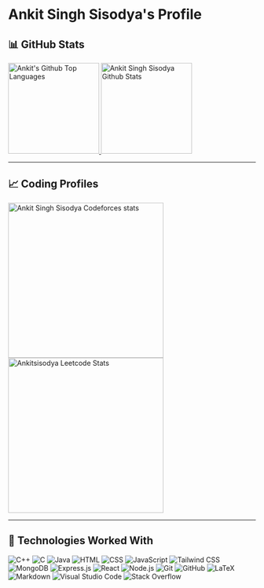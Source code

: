 # Ankit Singh Sisodya's Profile

## 📊 GitHub Stats

<span>
<a href="https://github.com/Ankitsinghsisodya">
<img height="185" src="https://github-readme-stats.vercel.app/api/top-langs/?username=Ankitsinghsisodya&layout=compact&langs_count=8&theme=github_dark&border_color=404040" alt="Ankit's Github Top Languages" />
<img height="185" src="https://github-readme-stats.vercel.app/api?username=Ankitsinghsisodya&show_icons=true&count_private=true&theme=github_dark&border_color=404040" alt="Ankit Singh Sisodya Github Stats" />
</a>
</span>

---

## 📈 Coding Profiles

<span>
<a href="https://codeforces.com/profile/Ankit_singh_sisodya">
<img height="316" src="https://codeforces-readme-stats.vercel.app/api/card?username=Ankit_singh_sisodya&theme=github_dark&force_username=true&border_color=404040" alt="Ankit Singh Sisodya Codeforces stats"/>
</a>
<a href="https://leetcode.com/Ankitsisodya/">
<img height="316" src="https://leetcard.jacoblin.cool/Ankitsisodya?theme=dark&font=Ubuntu&cache=14400&ext=contest" alt="Ankitsisodya Leetcode Stats"/>
</a>
</span>

---

## 🧩 Technologies Worked With

<p>
<img alt="C++" src="https://img.shields.io/badge/C%2B%2B-00599C?logo=c%2B%2B&logoColor=white">
<img alt="C" src="https://img.shields.io/badge/C-A8B9CC.svg?logo=c&logoColor=white">
<img alt="Java" src="https://img.shields.io/badge/Java-ED8B00?logo=Java&logoColor=white">
<img alt="HTML" src="https://img.shields.io/badge/HTML-E34F26.svg?logo=html5&logoColor=white">
<img alt="CSS" src="https://img.shields.io/badge/CSS-1572B6.svg?logo=css3&logoColor=white">
<img alt="JavaScript" src="https://img.shields.io/badge/JavaScript-F7DF1E.svg?logo=javascript&logoColor=black">
<img alt="Tailwind CSS" src="https://img.shields.io/badge/Tailwind_CSS-06B6D4.svg?logo=tailwind-css&logoColor=white">
<img alt="MongoDB" src ="https://img.shields.io/badge/MongoDB-4ea94b.svg?logo=mongodb&logoColor=white">
<img alt="Express.js" src="https://img.shields.io/badge/Express.js-404D59.svg?logo=express&logoColor=white">
<img alt="React" src="https://img.shields.io/badge/React-20232A?logo=react&logoColor=61DAFB">
<img alt="Node.js" src="https://img.shields.io/badge/Node.js-43853D.svg?logo=node.js&logoColor=white">
<img alt="Git" src="https://img.shields.io/badge/Git-F05033.svg?logo=git&logoColor=white">
<img alt="GitHub" src="https://img.shields.io/badge/GitHub-181717.svg?logo=github&logoColor=white">
<img alt="LaTeX" src="https://img.shields.io/badge/LaTeX-008080.svg?logo=LaTeX&logoColor=white">
<img alt="Markdown" src="https://img.shields.io/badge/Markdown-000000.svg?logo=markdown&logoColor=white">
<img alt="Visual Studio Code" src="https://img.shields.io/badge/Visual%20Studio%20Code-0078d7.svg?logo=visual-studio-code&logoColor=white">
<img alt="Stack Overflow" src="https://img.shields.io/badge/-Stack%20Overflow-FE7A16?logo=stack-overflow&logoColor=white">
</p>
